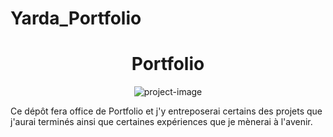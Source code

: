 # Yarda_Portfolio
<h1 align="center" id="title">Portfolio</h1>

<p align="center"><img src="https://cdn.discordapp.com/attachments/1225807874337411115/1248585216025694208/LinkTodin_2.png?ex=66643319&amp;is=6662e199&amp;hm=f6461c0ba8380028dbe90e6aa14df889534aee4f7ac7a6d63e62a6d7b92e1603&amp;" alt="project-image"></p>

<p id="description">Ce dépôt fera office de Portfolio et j'y entreposerai certains des projets que j'aurai terminés ainsi que certaines expériences que je mènerai à l'avenir.</p>

